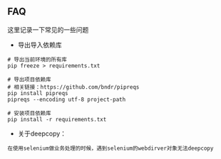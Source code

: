 ## FAQ

这里记录一下常见的一些问题

- 导出导入依赖库
```
# 导出当前环境的所有库
pip freeze > requirements.txt

# 导出项目依赖库
# 相关链接：https://github.com/bndr/pipreqs
pip install pipreqs
pipreqs --encoding utf-8 project-path

# 安装项目依赖库
pip install -r requirements.txt
```

- 关于deepcopy：
```
在使用selenium做业务处理的时候，遇到selenium的webdirver对象无法deepcopy
```


